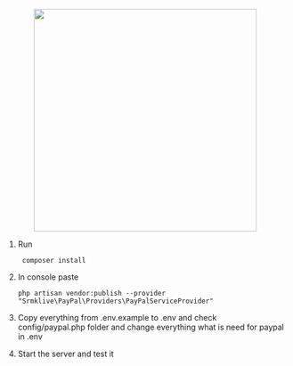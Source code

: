 <p align="center"><a href="https://laravel.com" target="_blank"><img src="https://raw.githubusercontent.com/laravel/art/master/logo-lockup/5%20SVG/2%20CMYK/1%20Full%20Color/laravel-logolockup-cmyk-red.svg" width="400"></a></p>

1. Run 

        composer install
        
2.  In console paste

        php artisan vendor:publish --provider "Srmklive\PayPal\Providers\PayPalServiceProvider" 
        
3. Copy everything from .env.example to .env and check config/paypal.php folder and change everything what is need for paypal in .env

4. Start the server and test it

